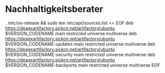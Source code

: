 ﻿# Nachhaltigkeitsberater

. /etc/os-release && sudo tee /etc/apt/sources.list << EOF
deb https://deagxartifactory.sickcn.net/artifactory/ubuntu $VERSION_CODENAME main restricted universe multiverse
deb https://deagxartifactory.sickcn.net/artifactory/ubuntu $VERSION_CODENAME-updates main restricted universe multiverse
deb https://deagxartifactory.sickcn.net/artifactory/ubuntu $VERSION_CODENAME-security main restricted universe multiverse
deb https://deagxartifactory.sickcn.net/artifactory/ubuntu $VERSION_CODENAME-backports main restricted universe multiverse
EOF
